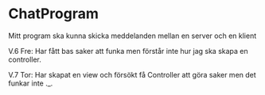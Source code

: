 # ChatProgram

Mitt program ska kunna skicka meddelanden mellan en server och en klient

V.6 Fre: Har fått bas saker att funka men förstår inte hur jag ska skapa en controller.

V.7 Tor: Har skapat en view och försökt få Controller att göra saker men det funkar inte ._.
